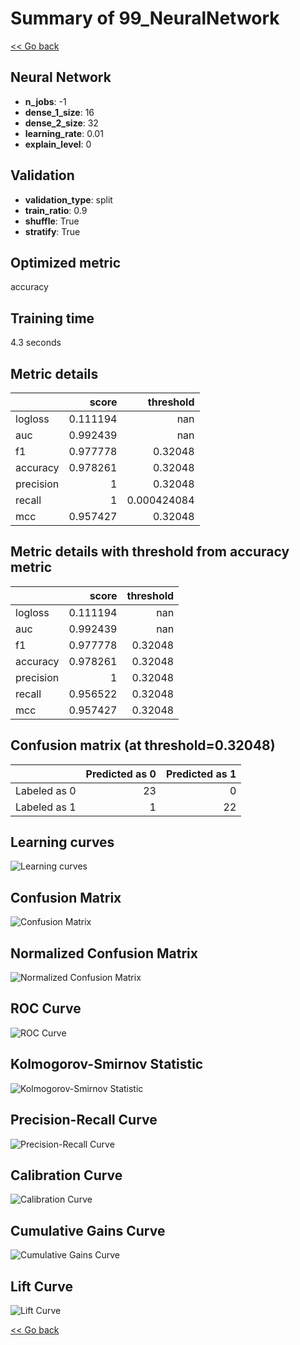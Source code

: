 # Summary of 99_NeuralNetwork

[<< Go back](../README.md)


## Neural Network
- **n_jobs**: -1
- **dense_1_size**: 16
- **dense_2_size**: 32
- **learning_rate**: 0.01
- **explain_level**: 0

## Validation
 - **validation_type**: split
 - **train_ratio**: 0.9
 - **shuffle**: True
 - **stratify**: True

## Optimized metric
accuracy

## Training time

4.3 seconds

## Metric details
|           |    score |     threshold |
|:----------|---------:|--------------:|
| logloss   | 0.111194 | nan           |
| auc       | 0.992439 | nan           |
| f1        | 0.977778 |   0.32048     |
| accuracy  | 0.978261 |   0.32048     |
| precision | 1        |   0.32048     |
| recall    | 1        |   0.000424084 |
| mcc       | 0.957427 |   0.32048     |


## Metric details with threshold from accuracy metric
|           |    score |   threshold |
|:----------|---------:|------------:|
| logloss   | 0.111194 |   nan       |
| auc       | 0.992439 |   nan       |
| f1        | 0.977778 |     0.32048 |
| accuracy  | 0.978261 |     0.32048 |
| precision | 1        |     0.32048 |
| recall    | 0.956522 |     0.32048 |
| mcc       | 0.957427 |     0.32048 |


## Confusion matrix (at threshold=0.32048)
|              |   Predicted as 0 |   Predicted as 1 |
|:-------------|-----------------:|-----------------:|
| Labeled as 0 |               23 |                0 |
| Labeled as 1 |                1 |               22 |

## Learning curves
![Learning curves](learning_curves.png)
## Confusion Matrix

![Confusion Matrix](confusion_matrix.png)


## Normalized Confusion Matrix

![Normalized Confusion Matrix](confusion_matrix_normalized.png)


## ROC Curve

![ROC Curve](roc_curve.png)


## Kolmogorov-Smirnov Statistic

![Kolmogorov-Smirnov Statistic](ks_statistic.png)


## Precision-Recall Curve

![Precision-Recall Curve](precision_recall_curve.png)


## Calibration Curve

![Calibration Curve](calibration_curve_curve.png)


## Cumulative Gains Curve

![Cumulative Gains Curve](cumulative_gains_curve.png)


## Lift Curve

![Lift Curve](lift_curve.png)



[<< Go back](../README.md)
